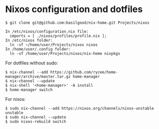 # Nixos configuration and dotfiles

```shell
$ git clone git@github.com:basilgood/nix-home.git Projects/nixos
```

```rft
In /etc/nixos/configuration.nix file:
  imports = [ ./nixos/profiles/profile.nix ];
In /etc/nixos folder:
  ln -sf ~/home/user/Projects/nixos nixos
In /home/user/.config folder:
  ln -sf /home/user/Projects/nixos/nix-home nixpkgs
```

For dotfiles without sudo:

```shell
$ nix-channel --add https://github.com/rycee/home-manager/archive/master.tar.gz home-manager
$ nix-channel --update
$ nix-shell '<home-manager>' -A install
$ home-manager switch
```

For nixos:

```shell
$ sudo nix-channel --add https://nixos.org/channels/nixos-unstable unstable
$ sudo nix-channel --update
$ sudo nixos-rebuild switch
```

